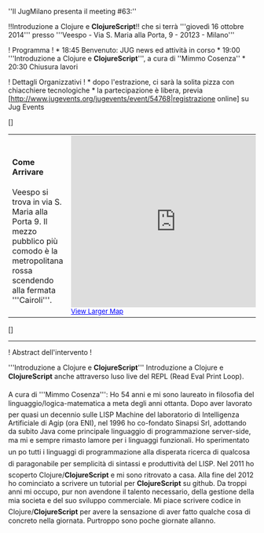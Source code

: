 ''Il JugMilano presenta il meeting #63:''

!!Introduzione a Clojure e __ClojureScript__!!
che si terrà '''giovedì 16 ottobre 2014''' presso '''Veespo - Via S. Maria alla Porta, 9 - 20123 - Milano'''

! Programma !
	*  18:45 Benvenuto: JUG news ed attività in corso
	*  19:00 '''Introduzione a Clojure e __ClojureScript__''', a cura di ''Mimmo Cosenza''
	*  20:30 Chiusura lavori


! Dettagli Organizzativi !
	* dopo l'estrazione, ci sarà la solita pizza con chiacchiere tecnologiche
	* la partecipazione è libera, previa [http://www.jugevents.org/jugevents/event/54768|registrazione online] su Jug Events

[<html>]
<table>
<tr>
<td width="30%">
<h4>Come Arrivare</h4>
Veespo si trova in via S. Maria alla Porta 9. Il mezzo pubblico più comodo è la metropolitana rossa scendendo alla fermata '''Cairoli'''.
</td>
<td>

<iframe width="425" height="350" frameborder="0" scrolling="no" marginheight="0" marginwidth="0" src="http://maps.google.it/maps?f=q&source=embed&hl=en&geocode=&q=via+santa+maria+alla+porta,+9+milano&aq=&sll=45.45801,9.177492&sspn=0.005095,0.008079&vpsrc=6&t=h&ie=UTF8&hq=&hnear=Via+Santa+Maria+alla+Porta,+9,+20123+Milano,+Lombardia&ll=45.468468,9.182768&spn=0.010896,0.022359&z=14&iwloc=A&output=embed"></iframe><br /><small><a href="http://maps.google.it/maps?f=q&source=embed&hl=en&geocode=&q=via+santa+maria+alla+porta,+9+milano&aq=&sll=45.45801,9.177492&sspn=0.005095,0.008079&vpsrc=6&t=h&ie=UTF8&hq=&hnear=Via+Santa+Maria+alla+Porta,+9,+20123+Milano,+Lombardia&ll=45.468468,9.182768&spn=0.010896,0.022359&z=14&iwloc=A" style="color:#0000FF;text-align:left">View Larger Map</a></small>
</td>
</tr>
</table>
[</html>]

----

! Abstract dell'intervento !


'''Introduzione a Clojure e __ClojureScript__'''
Introduzione a Clojure e __ClojureScript__ anche attraverso luso live del REPL (Read Eval Print Loop). 

A cura di '''Mimmo Cosenza''':
Ho 54 anni e mi sono laureato in filosofia del linguaggio/logica-matematica a meta degli anni ottanta.  Dopo aver lavorato per quasi un decennio sulle LISP Machine del laboratorio di Intelligenza Artificiale di Agip (ora ENI), nel 1996 ho co-fondato Sinapsi Srl, adottando da subito Java come principale linguaggio di programmazione server-side, ma mi e sempre rimasto lamore per i linguaggi funzionali. Ho sperimentato un po tutti i linguaggi di programmazione alla disperata ricerca di qualcosa di paragonabile per semplicità di sintassi e produttività del LISP. Nel 2011 ho scoperto Clojure/__ClojureScript__ e mi sono ritrovato a casa. Alla fine del 2012 ho cominciato a scrivere un tutorial per __ClojureScript__ su github.
Da troppi anni mi occupo, pur non avendone il talento necessario, della gestione della mia societa e del suo sviluppo commerciale. Mi piace scrivere codice in Clojure/__ClojureScript__ per avere la sensazione di aver fatto qualche cosa di concreto nella giornata. Purtroppo sono poche giornate allanno.
